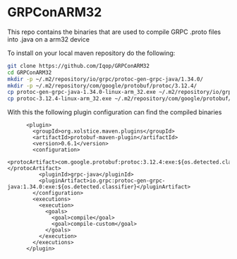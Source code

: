 # GRPConARM32

This repo contains the binaries that are used to compile GRPC .proto files into .java on a arm32 device

To install on your local maven repository do the following:

```bash
git clone https://github.com/Iqop/GRPConARM32
cd GRPConARM32
mkdir -p ~/.m2/repository/io/grpc/protoc-gen-grpc-java/1.34.0/
mkdir -p ~/.m2/repository/com/google/protobuf/protoc/3.12.4/
cp protoc-gen-grpc-java-1.34.0-linux-arm_32.exe ~/.m2/repository/io/grpc/protoc-gen-grpc-java/1.34.0/
cp protoc-3.12.4-linux-arm_32.exe ~/.m2/repository/com/google/protobuf/protoc/3.12.4/
```
With this the following plugin configuration can find the compiled binaries

```
      <plugin>
        <groupId>org.xolstice.maven.plugins</groupId>
        <artifactId>protobuf-maven-plugin</artifactId>
        <version>0.6.1</version>
        <configuration>
          <protocArtifact>com.google.protobuf:protoc:3.12.4:exe:${os.detected.classifier}</protocArtifact>
          <pluginId>grpc-java</pluginId>
          <pluginArtifact>io.grpc:protoc-gen-grpc-java:1.34.0:exe:${os.detected.classifier}</pluginArtifact>
        </configuration>
        <executions>
          <execution>
            <goals>
              <goal>compile</goal>
              <goal>compile-custom</goal>
            </goals>
          </execution>
        </executions>
      </plugin>
```
